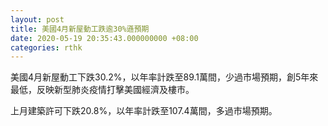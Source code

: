 ```yaml
---
layout: post
title: 美國4月新屋動工跌逾30%遜預期
date: 2020-05-19 20:35:43.000000000 +08:00
categories: rthk
---
```


美國4月新屋動工下跌30.2%，以年率計跌至89.1萬間，少過市場預期，創5年來最低，反映新型肺炎疫情打擊美國經濟及樓市。

上月建築許可下跌20.8%，以年率計跌至107.4萬間，多過市場預期。
